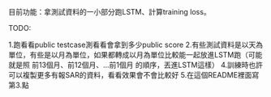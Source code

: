 目前功能：拿測試資料的一小部分跑LSTM、計算training loss。

TODO:

1.跑看看public testcase測看看會拿到多少public score
2.有些測試資料是以天為單位，有些是以月為單位，如果都轉成以月為單位比較能一起放進LSTM跑（可能就是照 前13個月、前12個月、...前1個月 的順序，丟進LSTM這樣）
4.訓練時也許可以複製更多有報SAR的資料，看看效果會不會比較好
5.在這個README裡面寫第3.點